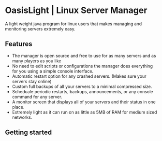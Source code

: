 # OasisLight | Linux Server Manager
A light weight java program for linux users that makes managing and monitoring servers extremely easy.

## Features
- The manager is open source and free to use for as many servers and as many players as you like
- No need to edit scripts or configurations the manager does everything for you using a simple console interface.
- Automatic restart option for any crashed servers. (Makes sure your servers stay online)
- Custom full backups of all your servers to a minimal compressed size.
- Scheduale periodic restarts, backups, announcements, or any console command for any server.
- A monitor screen that displays all of your servers and their status in one place.
- Extremely light as it can run on as little as 5MB of RAM for medium sized networks.

## Getting started
